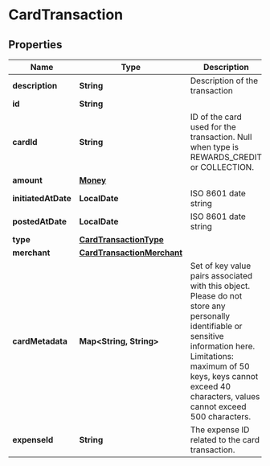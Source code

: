 

# CardTransaction


## Properties

| Name | Type | Description | Notes |
|------------ | ------------- | ------------- | -------------|
|**description** | **String** | Description of the transaction |  |
|**id** | **String** |  |  |
|**cardId** | **String** | ID of the card used for the transaction. Null when type is REWARDS_CREDIT or COLLECTION. |  [optional] |
|**amount** | [**Money**](Money.md) |  |  |
|**initiatedAtDate** | **LocalDate** | ISO 8601 date string |  |
|**postedAtDate** | **LocalDate** | ISO 8601 date string |  |
|**type** | [**CardTransactionType**](CardTransactionType.md) |  |  [optional] |
|**merchant** | [**CardTransactionMerchant**](CardTransactionMerchant.md) |  |  [optional] |
|**cardMetadata** | **Map&lt;String, String&gt;** |  Set of key value pairs associated with this object. Please do not store any personally identifiable or sensitive information here. Limitations: maximum of 50 keys, keys cannot exceed 40 characters, values cannot exceed 500 characters.   |  [optional] |
|**expenseId** | **String** | The expense ID related to the card transaction. |  [optional] |




